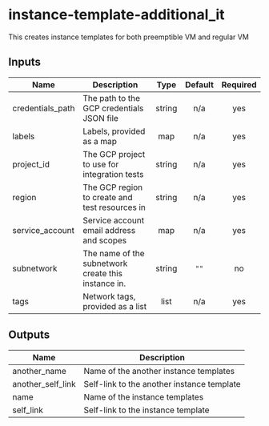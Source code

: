 # instance-template-additional\_it

This creates instance templates for both preemptible VM and regular VM

[^]: (autogen_docs_start)

## Inputs

| Name | Description | Type | Default | Required |
|------|-------------|:----:|:-----:|:-----:|
| credentials\_path | The path to the GCP credentials JSON file | string | n/a | yes |
| labels | Labels, provided as a map | map | n/a | yes |
| project\_id | The GCP project to use for integration tests | string | n/a | yes |
| region | The GCP region to create and test resources in | string | n/a | yes |
| service\_account | Service account email address and scopes | map | n/a | yes |
| subnetwork | The name of the subnetwork create this instance in. | string | `""` | no |
| tags | Network tags, provided as a list | list | n/a | yes |

## Outputs

| Name | Description |
|------|-------------|
| another\_name | Name of the another instance templates |
| another\_self\_link | Self-link to the another instance template |
| name | Name of the instance templates |
| self\_link | Self-link to the instance template |

[^]: (autogen_docs_end)
